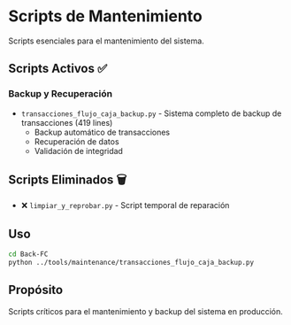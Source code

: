 # Scripts de Mantenimiento

Scripts esenciales para el mantenimiento del sistema.

## Scripts Activos ✅

### Backup y Recuperación
- `transacciones_flujo_caja_backup.py` - Sistema completo de backup de transacciones (419 lines)
  - Backup automático de transacciones
  - Recuperación de datos
  - Validación de integridad

## Scripts Eliminados 🗑️
- ❌ `limpiar_y_reprobar.py` - Script temporal de reparación

## Uso

```bash
cd Back-FC
python ../tools/maintenance/transacciones_flujo_caja_backup.py
```

## Propósito

Scripts críticos para el mantenimiento y backup del sistema en producción.